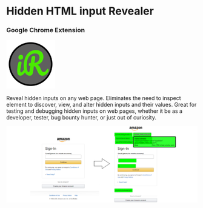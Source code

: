 # Hidden HTML input Revealer

### Google Chrome Extension

![Logo](logo/logo_128.png "Logo")

Reveal hidden inputs on any web page. Eliminates the need to inspect element to discover, view, and alter hidden inputs and their values. Great for testing and debugging hidden inputs on web pages, whether it be as a developer, tester, bug bounty hunter, or just out of curiosity.

![Screenshot](imgs/tile.png "Screenshot")
